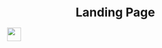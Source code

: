 <h1 align="center">
  Landing Page
</h1>


<img width="32" height="32" src="https://github.githubassets.com/images/icons/emoji/unicode/1f31f.png">
